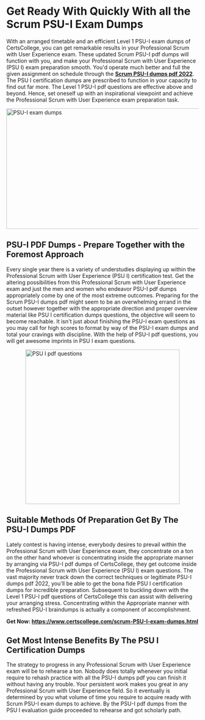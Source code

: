 <h1><strong>Get Ready With Quickly With all the Scrum PSU-I Exam Dumps&nbsp;</strong></h1>
<p><span style="font-weight: 400;">With an arranged timetable and an efficient Level 1 PSU-I exam dumps of CertsCollege, you can get remarkable results in your Professional Scrum with User Experience exam. These updated Scrum PSU-I pdf dumps will function with you, and make your Professional Scrum with User Experience (PSU I) exam preparation smooth. You'd operate much better and full the given assignment on schedule through the <strong><a href="https://www.certscollege.com/scrum-PSU-I-exam-dumps.html">Scrum PSU-I dumps pdf 2022</a></strong>. The PSU I certification dumps are prescribed to function in your capacity to find out far more. The Level 1 PSU-I pdf questions are effective above and beyond. Hence, set oneself up with an inspirational viewpoint and achieve the Professional Scrum with User Experience exam preparation task.&nbsp;</span></p>
<p><span style="font-weight: 400;"><img style="display: block; margin-left: auto; margin-right: auto;" src="https://i.ibb.co/CPDK3ps/Yellow-and-Blue-Initiative-Blog-Banner.png" alt="PSU-I exam dumps" width="559" height="315" /></span></p>
<h2><strong>PSU-I PDF Dumps - Prepare Together with the Foremost Approach</strong></h2>
<p><span style="font-weight: 400;">Every single year there is a variety of understudies displaying up within the Professional Scrum with User Experience (PSU I) certification test. Get the altering possibilities from this Professional Scrum with User Experience exam and just the men and women who endeavor PSU-I pdf dumps appropriately come by one of the most extreme outcomes. Preparing for the Scrum PSU-I dumps pdf might seem to be an overwhelming errand in the outset however together with the appropriate direction and proper overview material like PSU I certification dumps questions, the objective will seem to become reachable. It isn't just about finishing the PSU-I exam questions as you may call for high scores to format by way of the PSU-I exam dumps and total your cravings with discipline. With the help of PSU-I pdf questions, you will get awesome imprints in PSU I exam questions.</span></p>
<p><span style="font-weight: 400;"><a href="https://tinyurl.com/3brt8yb2"><img style="display: block; margin-left: auto; margin-right: auto;" src="https://i.ibb.co/9tMrhdY/Teacher-Appreciation-Invitation.png" alt="PSU I pdf questions " width="404" height="404" /></a></span></p>
<h2><strong>Suitable Methods Of Preparation Get By The PSU-I Dumps PDF</strong></h2>
<p><span style="font-weight: 400;">Lately contest is having intense, everybody desires to prevail within the Professional Scrum with User Experience exam, they concentrate on a ton on the other hand whoever is concentrating inside the appropriate manner by arranging via PSU-I pdf dumps of CertsCollege, they get outcome inside the Professional Scrum with User Experience (PSU I) exam questions. The vast majority never track down the correct techniques or legitimate PSU-I dumps pdf 2022, you'll be able to get the bona fide PSU I certification dumps for incredible preparation. Subsequent to buckling down with the Level 1 PSU-I pdf questions of CertsCollege this can assist with delivering your arranging stress. Concentrating within the Appropriate manner with refreshed PSU-I braindumps is actually a component of accomplishment.</span></p>
<p><span style="font-weight: 400;"><strong>Get Now: <a href="https://www.certscollege.com/scrum-PSU-I-exam-dumps.html">https://www.certscollege.com/scrum-PSU-I-exam-dumps.html</a></strong></span></p>
<h2><strong>Get Most Intense Benefits By The PSU I Certification Dumps</strong></h2>
<p><span style="font-weight: 400;">The strategy to progress in any Professional Scrum with User Experience exam will be to rehearse a ton. Nobody does totally whenever you initial require to rehash practice with all the PSU-I dumps pdf you can finish it without having any trouble. Your persistent work makes you great in any Professional Scrum with User Experience field. So it eventually is determined by you what volume of time you require to acquire ready with Scrum PSU-I exam dumps to achieve. By the PSU-I pdf dumps from the PSU I evaluation guide proceeded to rehearse and got scholarly path.</span></p>
